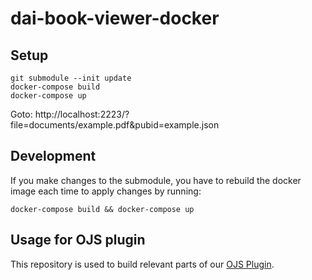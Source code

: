 # dai-book-viewer-docker


## Setup

    git submodule --init update
    docker-compose build
    docker-compose up
    
Goto: http://localhost:2223/?file=documents/example.pdf&pubid=example.json

## Development

If you make changes to the submodule, you have to rebuild the docker image each time to apply changes by running:

    docker-compose build && docker-compose up


## Usage for OJS plugin

This repository is used to build relevant parts of our [OJS Plugin](https://github.com/dainst/dai-book-viewer-ojs-plugin).
